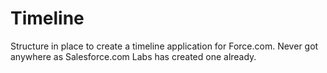 Timeline
========

Structure in place to create a timeline application for Force.com. Never got anywhere as Salesforce.com Labs has created one already.
